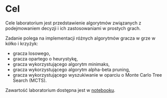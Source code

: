 # Cel

Cele laboratorium jest przedstawienie algorytmów związanych z podejmowaniem 
decyzji i ich zastosowaniami w prostych grach.

Zadanie polega na implementacji różnych algorytmów gracza w grze w kółko i krzyżyk:
* gracza losowego,
* gracza opartego o heurystykę,
* gracza wykorzystującego algorytm minimaks,
* gracza wykorzystującego algorytm alpha-beta pruning,
* gracza wykorzystującego wyszukiwanie w oparciu o Monte Carlo Tree Search (MCTS).

Zawartość laboratorium dostępna jest w [notebooku](lab_7_wojciech_przybytek.ipynb).
